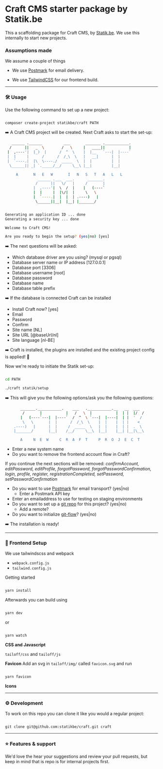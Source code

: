 # Craft CMS starter package by Statik.be

This a scaffolding package for Craft CMS, by [Statik.be](https://www.statik.be). We use this internally to start new projects.

### Assumptions made

We assume a couple of things

- We use [Postmark](https://postmarkapp.com/) for email delivery.

- We use [TailwindCSS](https://tailwindcss.com/) for our frontend build.

---

### 🛠 Usage

Use the following command to set up a new project:

```bash

composer create-project statikbe/craft PATH

```

➡️ A Craft CMS project will be created. Next Craft asks to start the set-up:

```bash
   ______ .______          ___       _______ .___________.
  /      ||   _  \        /   \     |   ____||           |
 |  ,----'|  |_)  |      /  ^  \    |  |__   `---|  |----`
 |  |     |      /      /  /_\  \   |   __|      |  |
 |  `----.|  |\  \----./  _____  \  |  |         |  |
  \______|| _| `._____/__/     \__\ |__|         |__|

     A       N   E   W       I   N   S   T   A   L   L
               ______ .___  ___.      _______.
              /      ||   \/   |     /       |
             |  ,----'|  \  /  |    |   (----`
             |  |     |  |\/|  |     \   \
             |  `----.|  |  |  | .----)   |
              \______||__|  |__| |_______/


Generating an application ID ... done
Generating a security key ... done

Welcome to Craft CMS!

Are you ready to begin the setup? (yes|no) [yes]
```

➡️ The next questions will be asked:

- Which database driver are you using? (mysql or pgsql)
- Database server name or IP address [127.0.0.1]
- Database port [3306]
- Database username [root]
- Database password
- Database name
- Database table prefix

➡️ If the database is connected Craft can be installed

- Install Craft now? [yes]
- Email
- Password
- Confirm
- Site name [NL]
- Site URL [@baseUrl/nl]
- Site language [nl-BE]

➡️ Craft is installed, the plugins are installed and the existing project config is applied! 🚀

Now we're ready to initiate the Statik set-up:

```bash

cd PATH

./craft statik/setup

```

➡️ This will give you the following options/ask you the following questions:

```bash
       _______.___________.    ___   .___________.__   __  ___
        /       |           |   /   \  |           |  | |  |/  /
       |   (----`---|  |----`  /  ^  \ `---|  |----|  | |  '  /
        \   \       |  |      /  /_\  \    |  |    |  | |    <
    .----)   |      |  |     /  _____  \   |  |    |  | |  .  \
    |_______/       |__|    /__/     \__\  |__|    |__| |__|\__\

       A     N  E  W     C  R  A  F  T     P  R  O  J  E  C  T

```

- Enter a new system name
- Do you want to remove the frontend account flow in Craft?

If you continue the next sections will be removed: _confirmAccount, editPassword, editProfile, forgotPassword, forgotPasswordConfirmation, login, profile, register, registrationCompleted, setPassword, setPasswordConfirmation_

- Do you want to use [Postmark](https://account.postmarkapp.com/servers) for email transport? (yes|no)
  - Enter a Postmark API key
- Enter an emailaddress to use for testing on staging environments
- Do you want to set up a [git repo](https://statik.beanstalkapp.com/) for this project? (yes|no)
  - Add a remote?
- Do you want to initialize [git-flow](https://nvie.com/posts/a-successful-git-branching-model/)? (yes|no)

➡️ The installation is ready!

---

### 🎨 Frontend Setup

We use tailwindscss and webpack

- `webpack.config.js`
- `tailwind.config.js`

Getting started

```bash

yarn install

```

Afterwards you can build using

```bash

yarn dev

```

or

```bash

yarn watch

```

**CSS and Javascript**

`tailoff/css` and `tailoff/js`

**Favicon**
Add an svg in `tailoff/img/` called `favicon.svg` and run

```bash

yarn favicon

```

**Icons**

---

### ⚙️ Development

To work on this repo you can clone it like you would a regular project:

```

git clone git@github.com:statikbe/craft.git craft

```

---

### ⭐️ Features & support

We'd love the hear your suggestions and review your pull requests, but keep in mind that is repo is for internal projects first.
